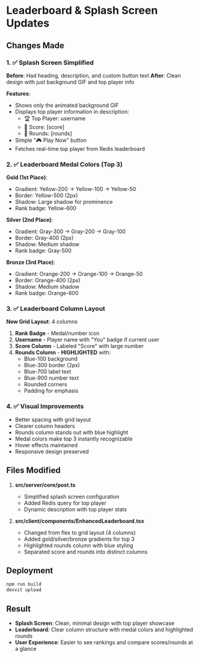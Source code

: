 # Leaderboard & Splash Screen Updates

## Changes Made

### 1. ✅ Splash Screen Simplified
**Before**: Had heading, description, and custom button text
**After**: Clean design with just background GIF and top player info

**Features**:
- Shows only the animated background GIF
- Displays top player information in description:
  - 🏆 Top Player: username
  - 💯 Score: [score]
  - 🎯 Rounds: [rounds]
- Simple "🎮 Play Now" button
- Fetches real-time top player from Redis leaderboard

### 2. ✅ Leaderboard Medal Colors (Top 3)
**Gold (1st Place)**:
- Gradient: Yellow-200 → Yellow-100 → Yellow-50
- Border: Yellow-500 (2px)
- Shadow: Large shadow for prominence
- Rank badge: Yellow-600

**Silver (2nd Place)**:
- Gradient: Gray-300 → Gray-200 → Gray-100
- Border: Gray-400 (2px)
- Shadow: Medium shadow
- Rank badge: Gray-500

**Bronze (3rd Place)**:
- Gradient: Orange-200 → Orange-100 → Orange-50
- Border: Orange-400 (2px)
- Shadow: Medium shadow
- Rank badge: Orange-600

### 3. ✅ Leaderboard Column Layout
**New Grid Layout**: 4 columns
1. **Rank Badge** - Medal/number icon
2. **Username** - Player name with "You" badge if current user
3. **Score Column** - Labeled "Score" with large number
4. **Rounds Column** - **HIGHLIGHTED** with:
   - Blue-100 background
   - Blue-300 border (2px)
   - Blue-700 label text
   - Blue-900 number text
   - Rounded corners
   - Padding for emphasis

### 4. ✅ Visual Improvements
- Better spacing with grid layout
- Clearer column headers
- Rounds column stands out with blue highlight
- Medal colors make top 3 instantly recognizable
- Hover effects maintained
- Responsive design preserved

## Files Modified

1. **src/server/core/post.ts**
   - Simplified splash screen configuration
   - Added Redis query for top player
   - Dynamic description with top player stats

2. **src/client/components/EnhancedLeaderboard.tsx**
   - Changed from flex to grid layout (4 columns)
   - Added gold/silver/bronze gradients for top 3
   - Highlighted rounds column with blue styling
   - Separated score and rounds into distinct columns

## Deployment

```bash
npm run build
devvit upload
```

## Result

- **Splash Screen**: Clean, minimal design with top player showcase
- **Leaderboard**: Clear column structure with medal colors and highlighted rounds
- **User Experience**: Easier to see rankings and compare scores/rounds at a glance
